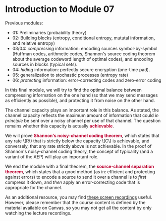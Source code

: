 # Introduction to Module 07

<p>Previous modules:</p>
<ul>
<li>01: Preliminaries (probability theory)</li>
<li>02: Building blocks (entropy, conditional entropy, mututal information, and relative entropy)</li>
<li>03/04: <em>compressing </em>information: encoding sources symbol-by-symbol (Huffman codes, arithmetic codes, Shannon's source coding theorem about the average codeword length of optimal codes), and encoding sources in blocks (typical sets).</li>
<li>04: <em>hiding</em> information: perfectly secure encryption (one-time pad).</li>
<li>05: generalization to stochastic processes (entropy rate)</li>
<li>06: <em>protecting</em> information: error-correcting codes and zero-error coding</li>
</ul>
<p>In this final module, we will try to find the optimal balance between compressing information on the one hand (so that we may send messages as efficiently as possible), and protecting it from noise on the other hand.</p>
<p>The channel capacity plays an important role in this balance. As stated, the channel capacity reflects the maximum amount of information that could <i>in principle</i> be sent over a noisy channel per use of that channel. The question remains whether this capacity is actually <span style="color: #bc0031;"><strong>achievable</strong></span>.</p>
<p>We will prove <span style="color: #bc0031;"><strong>Shannon's noisy-channel coding theorem</strong></span>, which states that any rate \(R\) that is strictly below the capacity \(C\) is achievable, and conversely, that any rate strictly above is not achievable. In the proof of Shannon's noisy-channel coding theory, the concept of typicality (and a variant of the AEP) will play an important role.</p>
<p>We end the module with a final theorem, the <span style="color: #bc0031;"><strong>source-channel separation theorem</strong></span>, which states that a good method (as in: efficient and protecting against errors) to encode a source to send it over a channel is to <em>first</em> compress it down, and <em>then</em> apply an error-correcting code that is appropriate for the channel.</p>
<p>As an additional resource, you may find <a href="https://www.youtube.com/playlist?list=PLwTkuB98zDQc39GNhoNYmJhzGiwPciWaI">these screen recordings</a> useful. However, please remember that the course content is defined by the material available on Canvas, so you may not get all the content by only watching the lecture recordings.</p>